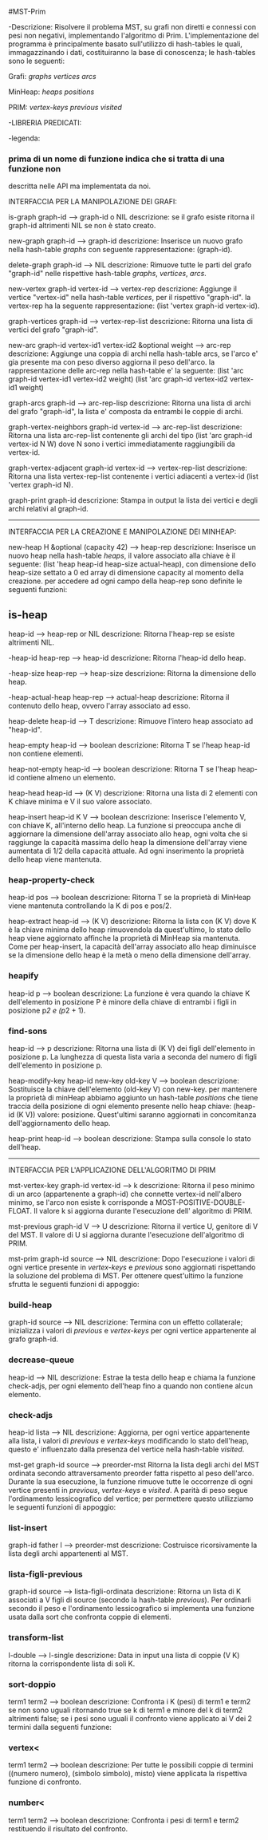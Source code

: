 #MST-Prim

-Descrizione: 
Risolvere il problema MST, su grafi non diretti e connessi con pesi 
non negativi, implementando l'algoritmo di Prim. 
L'implementazione del programma è principalmente basato sull'utilizzo di hash-tables
le quali, immagazzinando i dati, costituiranno la base di conoscenza; le hash-tables sono le seguenti:

Grafi:
*graphs*
*vertices*
*arcs*

MinHeap:
*heaps*
*positions*

PRIM:
*vertex-keys*
*previous*
*visited*
 

-LIBRERIA PREDICATI:


-legenda:
### prima di un nome di funzione indica che si tratta di una funzione non
descritta nelle API ma implementata da noi. 


INTERFACCIA PER LA MANIPOLAZIONE DEI GRAFI:


is-graph 
graph-id --> graph-id o NIL
descrizione:
se il grafo esiste ritorna il graph-id altrimenti NIL se non è stato creato.


new-graph 
graph-id --> graph-id
descrizione:
Inserisce un nuovo grafo nella hash-table *graphs* con seguente rappresentazione:
(graph-id).

delete-graph
graph-id --> NIL
descrizione:
Rimuove tutte le parti del grafo "graph-id" nelle rispettive hash-table
*graphs*, *vertices*, *arcs*.


new-vertex
graph-id vertex-id --> vertex-rep
descrizione:
Aggiunge il vertice "vertex-id" nella hash-table *vertices*, per il rispettivo
"graph-id".
la vertex-rep ha la seguente rappresentazione: (list 'vertex graph-id vertex-id).


graph-vertices
graph-id --> vertex-rep-list
descrizione:
Ritorna una lista di vertici del grafo "graph-id".


new-arc
graph-id vertex-id1 vertex-id2 &optional weight --> arc-rep
descrizione:
Aggiunge una coppia di archi nella hash-table arcs, se l'arco e' gia
presente ma con peso diverso aggiorna il peso dell'arco.
la rappresentazione delle arc-rep nella hash-table e' la seguente:
(list 'arc graph-id vertex-id1 vertex-id2 weight)
(list 'arc graph-id vertex-id2 vertex-id1 weight)


graph-arcs
graph-id --> arc-rep-lisp
descrizione:
Ritorna una lista di archi del grafo "graph-id", la lista e' composta da
entrambi le coppie di archi.


graph-vertex-neighbors
graph-id vertex-id --> arc-rep-list
descrizione:
Ritorna una lista arc-rep-list contenente gli archi del tipo
(list 'arc graph-id vertex-id N W)
dove N sono i vertici immediatamente raggiungibili da vertex-id.


graph-vertex-adjacent
graph-id vertex-id --> vertex-rep-list
descrizione:
Ritorna una lista vertex-rep-list contenente i vertici adiacenti a vertex-id
(list 'vertex graph-id N).


graph-print
graph-id
descrizione:
Stampa in output la lista dei vertici e degli archi relativi al graph-id.


------------------------------------------------------------------------


INTERFACCIA PER LA CREAZIONE E MANIPOLAZIONE DEI MINHEAP:


new-heap
H &optional (capacity 42) --> heap-rep
descrizione:
Inserisce un nuovo heap nella hash-table *heaps*, il valore associato alla chiave
è il seguente:
(list 'heap heap-id heap-size actual-heap), con dimensione dello heap-size settato
a 0 ed array di dimensione capacity al momento della creazione.
per accedere ad ogni campo della heap-rep sono definite le seguenti funzioni:


## is-heap
heap-id --> heap-rep or NIL
descrizione:
Ritorna l'heap-rep se esiste altrimenti NIL.


-heap-id
heap-rep --> heap-id
descrizione: 
Ritorna l'heap-id dello heap.

-heap-size
heap-rep --> heap-size
descrizione: Ritorna la dimensione dello heap.
 

-heap-actual-heap
heap-rep --> actual-heap
descrizione: 
Ritorna il contenuto dello heap, ovvero l'array associato ad esso.


heap-delete
heap-id --> T
descrizione: 
Rimuove l'intero heap associato ad "heap-id".

heap-empty
heap-id --> boolean
descrizione: 
Ritorna T se l'heap heap-id non contiene elementi.


heap-not-empty
heap-id --> boolean
descrizione: 
Ritorna T se l'heap heap-id contiene almeno un elemento.


heap-head
heap-id --> (K V)
descrizione: 
Ritorna una lista di 2 elementi con K chiave minima e V il suo valore associato.


heap-insert
heap-id K V --> boolean
descrizione: 
Inserisce l'elemento V, con chiave K, all'interno dello heap.
La funzione si preoccupa anche di aggiornare la dimensione dell'array associato allo
heap, ogni volta che si raggiunge la capacità massima dello heap la dimensione dell'array viene aumentata di 
1/2 della capacità attuale.
Ad ogni inserimento la proprietà dello heap viene mantenuta.


### heap-property-check
heap-id pos --> boolean
descrizione:
Ritorna T se la proprietà di MinHeap viene mantenuta controllando la K di pos e pos/2.


heap-extract
heap-id --> (K V)
descrizione:
Ritorna la lista con (K V) dove K è la chiave minima dello heap rimuovendola da 
quest'ultimo, lo stato dello heap viene aggiornato affinche la proprietà di MinHeap
sia mantenuta.
Come per heap-insert, la capacità dell'array associato allo heap diminuisce se la dimensione
dello heap è la metà o meno della dimensione dell'array.


### heapify
heap-id p --> boolean
descrizione:
La funzione è vera quando la chiave K dell'elemento in posizione P è minore
della chiave di entrambi i figli in posizione p*2 e (p*2 + 1).


### find-sons 
heap-id --> p
descrizione:
Ritorna una lista di (K V) dei figli dell'elemento in posizione p.
La lunghezza di questa lista varia a seconda del numero di figli dell'elemento
in posizione p.


heap-modify-key
heap-id new-key old-key V --> boolean
descrizione:
Sostituisce la chiave  dell'elemento (old-key V) con new-key.
per mantenere la proprietà di minHeap abbiamo aggiunto un hash-table *positions*
che tiene traccia della posizione di ogni elemento presente nello heap
chiave: (heap-id (K V)) valore: posizione.
Quest'ultimi saranno aggiornati in concomitanza dell'aggiornamento dello heap.


heap-print
heap-id --> boolean
descrizione:
Stampa sulla console lo stato dell'heap.


------------------------------------------------------------------------ 


INTERFACCIA PER L'APPLICAZIONE DELL'ALGORITMO DI PRIM


mst-vertex-key
graph-id vertex-id --> k
descrizione:
Ritorna il peso minimo di un arco (appartenente a graph-id) che connette vertex-id nell'albero minimo,
se l'arco non esiste k corrisponde a MOST-POSITIVE-DOUBLE-FLOAT.
Il valore k si aggiorna durante l'esecuzione dell' algoritmo di PRIM.


mst-previous
graph-id V --> U
descrizione:
Ritorna il vertice U, genitore di V del MST.
Il valore di U si aggiorna durante l'esecuzione dell'algoritmo di PRIM.


mst-prim
graph-id source --> NIL
descrizione:
Dopo l'esecuzione i valori di ogni vertice presente in *vertex-keys* e *previous*
sono aggiornati rispettando la soluzione del problema di MST.
Per ottenere quest'ultimo la funzione sfrutta le seguenti funzioni di appoggio:


### build-heap
graph-id source --> NIL
descrizione:
Termina con un effetto collaterale; inizializza i valori di *previous* e *vertex-keys*
per ogni vertice appartenente al grafo graph-id.


### decrease-queue 
heap-id --> NIL
descrizione:
Estrae la testa dello heap e chiama la funzione check-adjs, per ogni elemento dell'heap
fino a quando non contiene alcun elemento.


### check-adjs 
heap-id lista --> NIL
descrizione:
Aggiorna, per ogni vertice appartenente alla lista, i valori di *previous* e *vertex-keys*
modificando lo stato dell'heap, questo e' influenzato dalla presenza del vertice nella hash-table *visited*.


mst-get
graph-id source --> preorder-mst
Ritorna la lista degli archi del MST ordinata secondo attraversamento preorder fatta rispetto al
peso dell'arco.
Durante la sua esecuzione, la funzione rimuove tutte le occorrenze di ogni vertice presenti in *previous*,
*vertex-keys* e *visited*.
A parità di peso segue l'ordinamento lessicografico del vertice;
per permettere questo utilizziamo le seguenti funzioni di appoggio:


### list-insert
graph-id father l --> preorder-mst
descrizione:
Costruisce ricorsivamente la lista degli archi appartenenti al MST.


### lista-figli-previous
graph-id source --> lista-figli-ordinata
descrizione:
Ritorna un lista di K associati a V figli di source (secondo la hash-table *previous*).
Per ordinarli secondo il peso e l'ordinamento lessicografico si implementa una funzione
usata dalla sort che confronta coppie di elementi.


### transform-list
l-double --> l-single
descrizione:
Data in input una lista di coppie (V K) ritorna la corrispondente lista di soli K.


### sort-doppio
term1 term2 --> boolean 
descrizione:
Confronta i K (pesi) di term1 e term2 se non sono uguali ritornando true se k di term1
e minore del k di term2 altrimenti false;
se i pesi sono uguali il confronto viene applicato ai V dei 2 termini dalla seguenti funzione:


### vertex<
term1 term2 --> boolean
descrizione:
Per tutte le possibili coppie di termini ((numero numero), (simbolo simbolo), misto)
viene applicata la rispettiva funzione di confronto.


### number<
term1 term2 --> boolean
descrizione:
Confronta i pesi di term1 e term2 restituendo il risultato del confronto.
